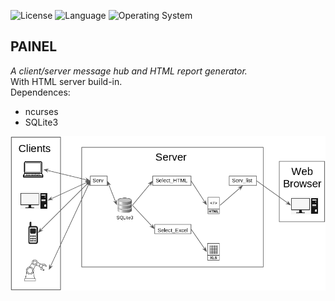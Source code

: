 ![License](https://img.shields.io/badge/license-Apache%202-red.svg)
![Language](https://img.shields.io/badge/C%20Std-11-blue.svg)
![Operating System](https://img.shields.io/badge/os-Linux-green.svg)<br>
## PAINEL<br>
*A client/server message hub and HTML report generator.*<br>
With HTML server build-in.<br>
Dependences:
- ncurses
- SQLite3

![PAINEL view](https://github.com/a2gs/PAINEL/blob/master/docs/PAINEL_view.png)
